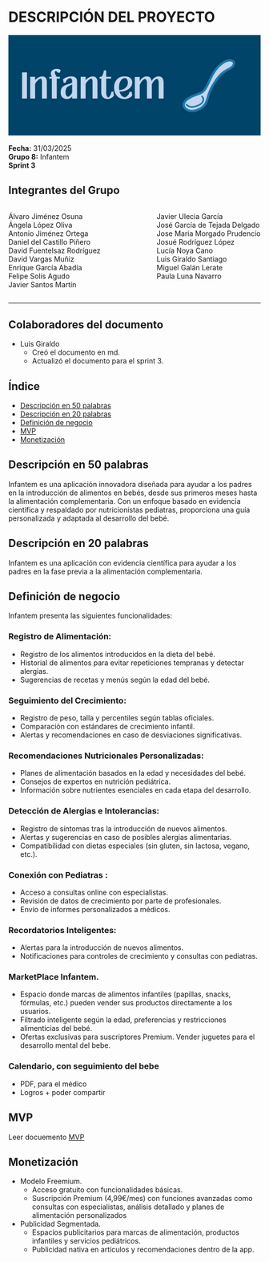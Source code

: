# DESCRIPCIÓN DEL PROYECTO

![Portada](../../images/Infantem.png)


**Fecha:** 31/03/2025  
**Grupo 8:** Infantem  
**Sprint 3**

## Integrantes del Grupo
<div style="display: flex; justify-content: space-between; gap: 2px;">
  <div>
    <ul style="padding-left: 0; list-style: none;">
      <li>Álvaro Jiménez Osuna</li>
      <li>Ángela López Oliva</li>
      <li>Antonio Jiménez Ortega</li>
      <li>Daniel del Castillo Piñero</li>
      <li>David Fuentelsaz Rodríguez</li>
      <li>David Vargas Muñiz</li>
      <li>Enrique García Abadía</li>
      <li>Felipe Solís Agudo</li>
      <li>Javier Santos Martín</li>
    </ul>
  </div>

  <div>
    <ul style="padding-left: 0; list-style: none;">
    <li>Javier Ulecia García</li>
      <li>José García de Tejada Delgado</li>
      <li>Jose Maria Morgado Prudencio</li>
      <li>Josué Rodríguez López</li>
      <li>Lucía Noya Cano</li>
      <li>Luis Giraldo Santiago</li>
      <li>Miguel Galán Lerate</li>
      <li>Paula Luna Navarro</li>
    </ul>
  </div>
</div>

---

## Colaboradores del documento
- Luis Giraldo
  - Creó el documento en md.
  - Actualizó el documento para el sprint 3.



## Índice
- [Descripción en 50 palabras](#descripción-en-50-palabras)
- [Descripción en 20 palabras](#descripción-en-20-palabras)
- [Definición de negocio](#definición-de-negocio)
- [MVP](#mvp)
- [Monetización](#monetización)

## Descripción en 50 palabras

Infantem es una aplicación innovadora diseñada para ayudar a los padres en la introducción de alimentos en bebés, desde sus primeros meses hasta la alimentación complementaria. Con un enfoque basado en evidencia científica y respaldado por nutricionistas pediatras, proporciona una guía personalizada y adaptada al desarrollo del bebé.

## Descripción en 20 palabras

Infantem es una aplicación con evidencia científica para ayudar a los padres en la fase previa a la alimentación complementaria. 

## Definición de negocio

Infantem presenta las siguientes funcionalidades:

### Registro de Alimentación:
  - Registro de los alimentos introducidos en la dieta del bebé.
  - Historial de alimentos para evitar repeticiones tempranas y detectar alergias.
  - Sugerencias de recetas y menús según la edad del bebé.
### Seguimiento del Crecimiento:
  - Registro de peso, talla y percentiles según tablas oficiales. 
  - Comparación con estándares de crecimiento infantil. 
  - Alertas y recomendaciones en caso de desviaciones significativas.
### Recomendaciones Nutricionales Personalizadas:
  - Planes de alimentación basados en la edad y necesidades del bebé. 
  - Consejos de expertos en nutrición pediátrica. 
  - Información sobre nutrientes esenciales en cada etapa del desarrollo.
### Detección de Alergias e Intolerancias:
  - Registro de síntomas tras la introducción de nuevos alimentos. 
  - Alertas y sugerencias en caso de posibles alergias alimentarias. 
  - Compatibilidad con dietas especiales (sin gluten, sin lactosa, vegano, etc.).
### Conexión con Pediatras :
  - Acceso a consultas online con especialistas. 
  - Revisión de datos de crecimiento por parte de profesionales. 
  - Envío de informes personalizados a médicos.
### Recordatorios Inteligentes:
  - Alertas para la introducción de nuevos alimentos. 
  - Notificaciones para controles de crecimiento y consultas con pediatras. 
### MarketPlace Infantem.
- Espacio donde marcas de alimentos infantiles (papillas, snacks, fórmulas, etc.) pueden vender sus productos directamente a los usuarios.
- Filtrado inteligente según la edad, preferencias y restricciones alimenticias del bebé.
- Ofertas exclusivas para suscriptores Premium.
Vender juguetes para el desarrollo mental del bebe.

### Calendario, con seguimiento del bebe
- PDF, para el médico
- Logros + poder compartir


## MVP

Leer docuemento [MVP](MVP.md)

## Monetización

- Modelo Freemium.
  - Acceso gratuito con funcionalidades básicas.
  - Suscripción Premium (4,99€/mes) con funciones avanzadas como consultas con especialistas, análisis detallado y planes de alimentación personalizados
- Publicidad Segmentada.
  - Espacios publicitarios para marcas de alimentación, productos infantiles y servicios pediátricos.
  - Publicidad nativa en artículos y recomendaciones dentro de la app.